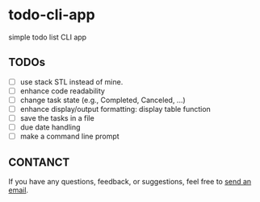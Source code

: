 # todo-cli-app

simple todo list CLI app


## TODOs

- [ ] use stack STL instead of mine.
- [ ] enhance code readability
- [ ] change task state (e.g., Completed, Canceled, ...)
- [ ] enhance display/output formatting: display table function
- [ ] save the tasks in a file
- [ ] due date handling
- [ ] make a command line prompt

## CONTANCT

If you have any questions, feedback, or suggestions, feel free to [send an email](mailto:karimelkhanoufi22@gmail.com).

